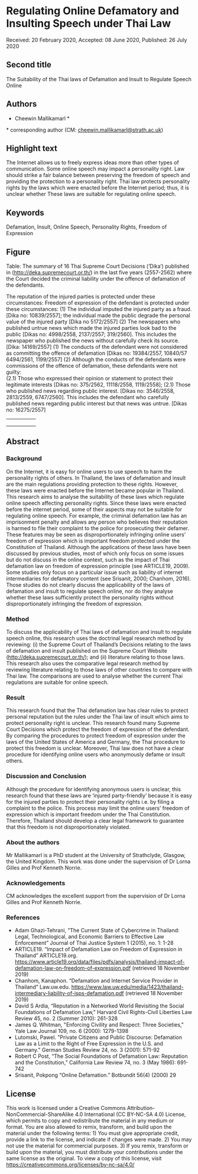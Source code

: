 # Regulating Online Defamatory and Insulting Speech under Thai Law

Received: 20 February 2020, Accepted: 08 June 2020, Published: 26 July 2020

## Second title

The Suitability of the Thai laws of Defamation and Insult to Regulate Speech Online

## Authors

- Cheewin Mallikamarl \* 

\* corresponding author (CM: cheewin.mallikamarl@strath.ac.uk)

## Highlight text

The Internet allows us to freely express ideas more than other types of communication. Some online speech may impact a personality right. Law should strike a fair balance between preserving the freedom of speech and providing the protection to a personality right. Thai law protects personality rights by the laws which were enacted before the Internet period; thus, it is unclear whether These laws are suitable for regulating online speech.

## Keywords

Defamation, Insult, Online Speech, Personality Rights, Freedom of Expression

## Figure

Table: The summary of 16 Thai Supreme Court Decisions (‘Dika’) published in (http://deka.supremecourt.or.th/) in the last five years (2557-2562) where the Court decided the criminal liability under the offence of defamation of the defendants.

The reputation of the injured parties is protected under these circumstances:
Freedom of expression of the defendant is protected under these circumstances:
(1) The individual imputed the injured party as a fraud. [Dika no: 10839/2557]; the individual made the public degrade the personal value of the injured party [Dika no 5172/2557]
(2) The newspapers who published untrue news which made the injured parties look bad to the public [Dikas no: 4998/2558, 2137/2557; 319/2560]. This includes the newspaper who published the news without carefully check its source. [Dika: 14169/2557]
(1) The conducts of the defendant were not considered as committing the offence of defamation  [Dikas no: 19384/2557, 10840/57 6494/2561, 1199/2557]
(2) Although the conducts of the defendants were commissions of the offence of defamation, these defendants were not guilty:  
(2.1) Those who expressed their opinion or statement to protect their legitimate interests [Dikas no: 375/2562, 11118/2558, 1119/2558];
(2.1) Those who published news regarding public interest. [Dikas no: 3546/2558, 2813/2559, 6747/2560]. This includes the defendant who carefully published news regarding public interest but that news was untrue. [Dikas no: 16275/2557]

|   |   |   |   |   |
|---|---|---|---|---|
|   |   |   |   |   |
|   |   |   |   |   |
|   |   |   |   |   |

## Abstract

### Background 

On the Internet, it is easy for online users to use speech to harm the personality rights of others. In Thailand, the laws of defamation and insult are the main regulations providing protection to these rights. However, these laws were enacted before the Internet became popular in Thailand. This research aims to analyse the suitability of these laws which regulate online speech affecting personality rights. Since these laws were enacted before the internet period, some of their aspects may not be suitable for regulating online speech. For example, the criminal defamation law has an imprisonment penalty and allows any person who believes their reputation is harmed to file their complaint to the police for prosecuting their defamer. These features may be seen as disproportionately infringing online users’ freedom of expression which is important freedom protected under the Constitution of Thailand.  Although the applications of these laws have been discussed by previous studies, most of which only focus on some issues but do not discuss in the online context, such as the impact of Thai defamation law on freedom of expression principle (see ARTICLE19, 2009). Some studies only focus on a particular issue such as liability of internet intermediaries for defamatory content (see Srisanit, 2000; Chanhom, 2016). Those studies do not clearly discuss the applicability of the laws of defamation and insult to regulate speech online, nor do they analyse whether these laws sufficiently protect the personality rights without disproportionately infringing the freedom of expression.

### Method

To discuss the applicability of Thai laws of defamation and insult to regulate speech online, this research uses the doctrinal legal research method by reviewing: (i) the Supreme Court of Thailand’s Decisions relating to the laws of defamation and insult published on the Supreme Court Website (http://deka.supremecourt.or.th/); and (ii) literature relating to those laws. This research also uses the comparative legal research method by reviewing literature relating to those laws of other countries to compare with Thai law. The comparisons are used to analyse whether the current Thai regulations are suitable for online speech.

### Result

This research found that the Thai defamation law has clear rules to protect personal reputation but the rules under the Thai law of insult which aims to protect personality right is unclear. This research found many Supreme Court Decisions which protect the freedom of expression of the defendant. By comparing the procedures to protect freedom of expression under the laws of the United States of America and Germany, the Thai procedure to protect this freedom is unclear. Moreover, Thai law does not have a clear procedure for identifying online users who anonymously defame or insult others. 

### Discussion and Conclusion

Although the procedure for identifying anonymous users is unclear, this research found that these laws are ‘injured party-friendly’ because it is easy for the injured parties to protect their personality rights i.e. by filing a complaint to the police. This process may limit the online users’ freedom of expression which is important freedom under the Thai Constitution. Therefore, Thailand should develop a clear legal framework to guarantee that this freedom is not disproportionately violated.

### About the authors

Mr Mallikamarl is a PhD student at the University of Strathclyde, Glasgow, the United Kingdom. This work was done under the supervision of Dr Lorna Gilles and Prof Kenneth Norrie.

### Acknowledgements

CM acknowledges the excellent support from the supervision of Dr Lorna Gilles and Prof Kenneth Norrie. 

### References

- Adam Ghazi-Tehrani, “The Current State of Cybercrime in Thailand: Legal, Technological, and Economic Barriers to Effective Law Enforcement” Journal of Thai Justice System 1 (2015), no. 1: 1-28
- ARTICLE19. “Impact of Defamation Law on Freedom of Expression in Thailand” ARTICLE19.org. https://www.article19.org/data/files/pdfs/analysis/thailand-impact-of-defamation-law-on-freedom-of-expression.pdf (retrieved 18 November 2019)
- Chanhom, Kanaphon. “Defamation and Internet Service Provider in Thailand” Law.uw.edu. https://www.law.uw.edu/media/1423/thailand-intermediary-liability-of-isps-defamation.pdf (retrieved 18 November 2019)
- David S Ardia, “Reputation in a Networked World Revisiting the Social Foundations of Defamation Law,” Harvard Civil Rights-Civil Liberties Law Review 45, no. 2 (Summer 2010): 261-328
- James Q. Whitman, "Enforcing Civility and Respect: Three Societies," Yale Law Journal
109, no. 6 (2000): 1279-1398
- Lutomski, Pawel. "Private Citizens and Public Discourse: Defamation Law as a Limit to the Right of Free Expression in the U.S. and Germany." German Studies Review 24, no. 3 (2001): 571-92
- Robert C Post, “The Social Foundations of Defamation Law: Reputation and the Constitution,” California Law Review 74, no. 3 (May 1986): 691-742
- Srisanit, Pokpong “Online Defamation.” Botbundit 56(4) (2000) 29

## License
 
This work is licensed under a Creative Commons Attribution-NonCommercial-ShareAlike 4.0 International (CC BY-NC-SA 4.0) License, which permits to copy and redistribute the material in any medium or format. You are also allowed to remix, transform, and build upon the material under the following terms: 1) You must give appropriate credit, provide a link to the license, and indicate if changes were made. 2) You may not use the material for commercial purposes. 3) If you remix, transform or build upon the material, you must distribute your contributions under the same license as the original. To view a copy of this license, visit https://creativecommons.org/licenses/by-nc-sa/4.0/